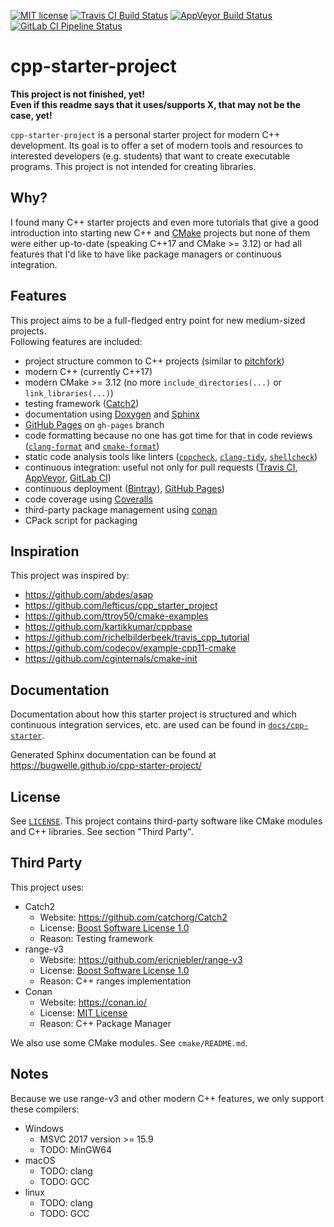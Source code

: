 [![MIT license](http://img.shields.io/badge/license-MIT-brightgreen.svg)](LICENSE)
[![Travis CI Build Status](https://img.shields.io/travis/pipeline/bugwelle/cpp-starter-project/master.svg?logo=travis)](https://travis-ci.org/bugwelle/cpp-starter-project)
[![AppVeyor Build Status](https://ci.appveyor.com/api/projects/status/j56v8bgwtk24tuu9?svg=true)](https://ci.appveyor.com/project/archer96/cpp-starter-project)
[![GitLab CI Pipeline Status](https://img.shields.io/gitlab/pipeline/bugwelle/cpp-starter-project.svg?logo=gitlab)](https://gitlab.com/bugwelle/cpp-starter-project/pipelines)

# cpp-starter-project

**This project is not finished, yet!**  
**Even if this readme says that it uses/supports X, that may not be the case, yet!**

`cpp-starter-project` is a personal starter project for modern C++ development.
Its goal is to offer a set of modern tools and resources to interested
developers (e.g. students) that want to create executable programs. This
project is not intended for creating libraries.

## Why?
I found many C++ starter projects and even more tutorials that give a
good introduction into starting new C++ and [CMake][cmake] projects but none
of them were either up-to-date (speaking C++17 and CMake >= 3.12) or had all
features that I'd like to have like package managers or continuous integration.


## Features
This project aims to be a full-fledged entry point for new medium-sized projects.  
Following features are included:

 - project structure common to C++ projects (similar to [pitchfork][pf])
 - modern C++ (currently C++17)
 - modern CMake >= 3.12
   (no more `include_directories(...)` or `link_libraries(...)`)
 - testing framework ([Catch2][catch2])
 - documentation using [Doxygen][doxygen] and [Sphinx][sphinx]
 - [GitHub Pages][ghpages] on `gh-pages` branch
 - code formatting because no one has got time for that in code reviews
     ([`clang-format`][clangfmt] and [`cmake-format`][cmakefmt])
 - static code analysis tools like linters
     ([`cppcheck`](cppcheck), [`clang-tidy`][clangtidy], [`shellcheck`][shcheck])
 - continuous integration: useful not only for pull requests
     ([Travis CI][travis], [AppVeyor][appveyor], [GitLab CI][gitlabci])
 - continuous deployment
     ([Bintray][bintray]), [GitHub Pages][githubpg])
 - code coverage using [Coveralls][coveralls]
 - third-party package management using [conan][conan]
 - CPack script for packaging


## Inspiration
This project was inspired by:

 - https://github.com/abdes/asap
 - https://github.com/lefticus/cpp_starter_project
 - https://github.com/ttroy50/cmake-examples
 - https://github.com/kartikkumar/cppbase
 - https://github.com/richelbilderbeek/travis_cpp_tutorial
 - https://github.com/codecov/example-cpp11-cmake
 - https://github.com/cginternals/cmake-init


## Documentation
Documentation about how this starter project is structured and which continuous
integration services, etc. are used can be found in
[`docs/cpp-starter`](docs/cpp-starter/README.md).

Generated Sphinx documentation can be found at https://bugwelle.github.io/cpp-starter-project/


## License
See [`LICENSE`](LICENSE). This project contains third-party software like CMake
modules and C++ libraries. See section "Third Party".


## Third Party
This project uses:

 - Catch2
   - Website: https://github.com/catchorg/Catch2
   - License: [Boost Software License 1.0](https://github.com/catchorg/Catch2/blob/master/LICENSE.txt)
   - Reason: Testing framework
 - range-v3
   - Website: https://github.com/ericniebler/range-v3
   - License: [Boost Software License 1.0](https://github.com/ericniebler/range-v3/blob/master/LICENSE.txt)
   - Reason: C++ ranges implementation
 - Conan
   - Website: https://conan.io/
   - License: [MIT License](https://github.com/conan-io/conan/blob/develop/LICENSE.md)
   - Reason: C++ Package Manager

We also use some CMake modules. See `cmake/README.md`.


## Notes
Because we use range-v3 and other modern C++ features, we only support these compilers:

 - Windows
   - MSVC 2017 version >= 15.9
   - TODO: MinGW64
 - macOS
   - TODO: clang
   - TODO: GCC
 - linux
   - TODO: clang
   - TODO: GCC

[appveyor]:  https://ci.appveyor.com/project/archer96/cpp-starter-project
[bintray]:   https//bintray.com/
[catch2]:    https://github.com/catchorg/Catch2
[clangfmt]:  https://clang.llvm.org/docs/ClangFormat.html
[clangtidy]: https://clang.llvm.org/extra/clang-tidy/
[cmake]:     https://cmake.org/
[cmakefmt]:  https://github.com/cheshirekow/cmake_format
[conan]:     https://conan.io/
[coveralls]: https://coveralls.io/
[cppcheck]:  http://cppcheck.sourceforge.net/
[doxygen]:   http://www.doxygen.nl/
[ghpages]:   https://bugwelle.github.io/cpp-starter-project/
[githubpg]:  https://github.com/bugwelle/cpp-starter-project/releases
[gitlabci]:  https://gitlab.com/bugwelle/cpp-starter-project/pipelines
[pf]:        https://github.com/vector-of-bool/pitchfork
[shcheck]:   https://www.shellcheck.net/
[sphinx]:    http://www.sphinx-doc.org/en/stable/
[travis]:    https://travis-ci.org/bugwelle/cpp-starter-project

